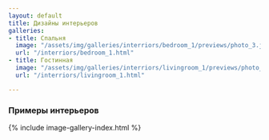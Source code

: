 ```yaml
---
layout: default
title: Дизайны интерьеров
galleries:
- title: Спальня
  image: "/assets/img/galleries/interriors/bedroom_1/previews/photo_3.jpg"
  url: "/interriors/bedroom_1.html"
- title: Гостинная
  image: "/assets/img/galleries/interriors/livingroom_1/previews/photo_3.jpg"
  url: "/interriors/livingroom_1.html"

---
```


### Примеры интерьеров

{% include image-gallery-index.html %}
